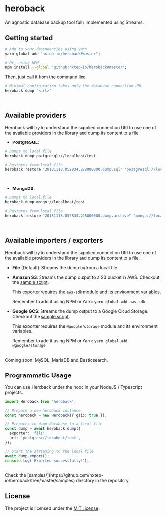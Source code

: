 heroback
========

An agnostic database backup tool fully implemented using Streams.


## Getting started

```bash
# Add to your dependencies using yarn
yarn global add "nxtep-io/heroback#master";

# Or, using NPM
npm install --global "github:nxtep-io/heroback#master";
```

Then, just call it from the command line.

```bash
# Minimal configuration takes only the database connection URL
heroback dump "<url>"
```
<br />

## Available providers

Heroback will try to understand the supplied connection URI to use one of the available providers in the library and dump its content to a file.

* **PostgreSQL**:

```bash
# Dumps to local file
heroback dump postgresql://localhost/test

# Restores from local file
heroback restore "20181118.052834.298000000.dump.sql" "postgresql://localhost/test";
```
<br />

* **MongoDB**:

```bash
# Dumps to local file
heroback dump mongo://localhost/test

# Restores from local file
heroback restore "20181118.052834.298000000.dump.archive" "mongo://localhost/test";
```
<br />

## Available importers / exporters

Heroback will try to understand the supplied connection URI to use one of the available providers in the library and dump its content to a file.

* **File** (Default): Streams the dump to/from a local file.

* **Amazon S3**: Streams the dump output to a S3 bucket in AWS. Checkout the [sample script](https://github.com/nxtep-io/heroback/blob/master/samples/pg_aws_dump.ts).

    This exporter requires the ```aws-sdk``` module and its environment variables.

    Remember to add it using NPM or Yarn: ```yarn global add aws-sdk```

* **Google GCS**: Streams the dump output to a Google Cloud Storage. Checkout the [sample script](https://github.com/nxtep-io/heroback/blob/master/samples/pg_gcp_dump.ts).

    This exporter requires the ```@google/storage``` module and its environment variables.

    Remember to add it using NPM or Yarn: ```yarn global add @google/storage```

<br />
Coming soon: MySQL, MariaDB and Elasticsearch.
<br />

## Programmatic Usage

You can use Heroback under the hood in your NodeJS / Typescript projects.

```typescript
import Heroback from 'heroback';

// Prepare a new heroback instance
const heroback = new Heroback({ gzip: true });

// Prepares to dump database to a local file
const dump = await heroback.dump({
  exporter: 'file',
  uri: 'postgres://locahost/test',
});

// Start the streaming to the local file
await dump.export();
console.log('Exported successfully!');
```
<br />
Check the [samples/](https://github.com/nxtep-io/heroback/tree/master/samples) directory in the repository.
<br />

## License

The project is licensed under the [MIT License](./LICENSE.md).

